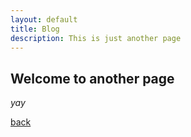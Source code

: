 ```yaml
---
layout: default
title: Blog
description: This is just another page
---
```


## Welcome to another page

_yay_

[back](./)